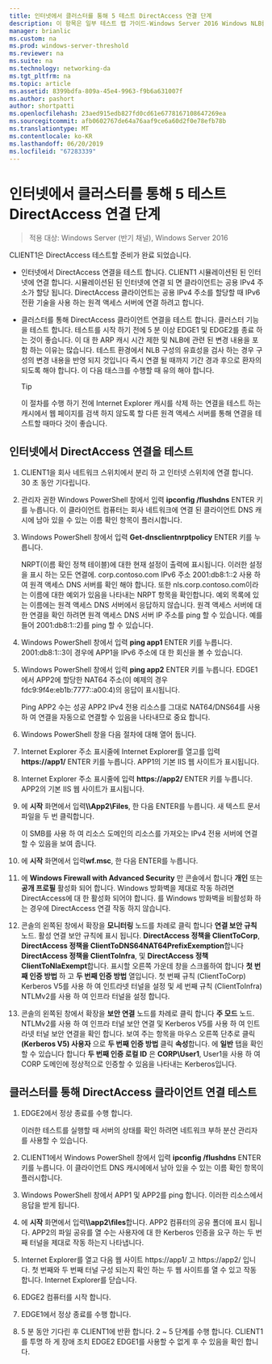 ```yaml
---
title: 인터넷에서 클러스터를 통해 5 테스트 DirectAccess 연결 단계
description: 이 항목은 일부 테스트 랩 가이드-Windows Server 2016 Windows NLB를 사용 하 여 클러스터에서 DirectAccess 시연
manager: brianlic
ms.custom: na
ms.prod: windows-server-threshold
ms.reviewer: na
ms.suite: na
ms.technology: networking-da
ms.tgt_pltfrm: na
ms.topic: article
ms.assetid: 8399bdfa-809a-45e4-9963-f9b6a631007f
ms.author: pashort
author: shortpatti
ms.openlocfilehash: 23aed915edb827fd0cd61e6778167108647269ea
ms.sourcegitcommit: afb0602767de64a76aaf9ce6a60d2f0e78efb78b
ms.translationtype: MT
ms.contentlocale: ko-KR
ms.lasthandoff: 06/20/2019
ms.locfileid: "67283339"
---
```

# <a name="step-5-test-directaccess-connectivity-from-the-internet-and-through-the-cluster"></a>인터넷에서 클러스터를 통해 5 테스트 DirectAccess 연결 단계

>적용 대상: Windows Server (반기 채널), Windows Server 2016

CLIENT1은 DirectAccess 테스트할 준비가 완료 되었습니다.  
  
- 인터넷에서 DirectAccess 연결을 테스트 합니다. CLIENT1 시뮬레이션된 된 인터넷에 연결 합니다. 시뮬레이션된 된 인터넷에 연결 되 면 클라이언트는 공용 IPv4 주소가 할당 됩니다. DirectAccess 클라이언트는 공용 IPv4 주소를 할당할 때 IPv6 전환 기술을 사용 하는 원격 액세스 서버에 연결 하려고 합니다.  
  
- 클러스터를 통해 DirectAccess 클라이언트 연결을 테스트 합니다. 클러스터 기능을 테스트 합니다. 테스트를 시작 하기 전에 5 분 이상 EDGE1 및 EDGE2를 종료 하는 것이 좋습니다. 이 대 한 ARP 캐시 시간 제한 및 NLB에 관련 된 변경 내용을 포함 하는 이유는 많습니다. 테스트 환경에서 NLB 구성의 유효성을 검사 하는 경우 구성의 변경 내용을 반영 되지 것입니다 즉시 연결 될 때까지 기간 경과 후으로 환자의 되도록 해야 합니다. 이 다음 태스크를 수행할 때 유의 해야 합니다.  
  
    > [!TIP]  
    > 이 절차를 수행 하기 전에 Internet Explorer 캐시를 삭제 하는 연결을 테스트 하는 캐시에서 웹 페이지를 검색 하지 않도록 할 다른 원격 액세스 서버를 통해 연결을 테스트할 때마다 것이 좋습니다.  
  
## <a name="test-directaccess-connectivity-from-the-internet"></a>인터넷에서 DirectAccess 연결을 테스트  
  
1. CLIENT1을 회사 네트워크 스위치에서 분리 하 고 인터넷 스위치에 연결 합니다. 30 초 동안 기다립니다.  
  
2. 관리자 권한 Windows PowerShell 창에서 입력 **ipconfig /flushdns** ENTER 키를 누릅니다. 이 클라이언트 컴퓨터는 회사 네트워크에 연결 된 클라이언트 DNS 캐시에 남아 있을 수 있는 이름 확인 항목이 플러시합니다.  
  
3. Windows PowerShell 창에서 입력 **Get-dnsclientnrptpolicy** ENTER 키를 누릅니다.  
  
   NRPT(이름 확인 정책 테이블)에 대한 현재 설정이 출력에 표시됩니다. 이러한 설정을 표시 하는 모든 연결에. corp.contoso.com IPv6 주소 2001:db8:1::2 사용 하 여 원격 액세스 DNS 서버를 확인 해야 합니다. 또한 nls.corp.contoso.com이라는 이름에 대한 예외가 있음을 나타내는 NRPT 항목을 확인합니다. 예외 목록에 있는 이름에는 원격 액세스 DNS 서버에서 응답하지 않습니다. 원격 액세스 서버에 대 한 연결을 확인 하려면 원격 액세스 DNS 서버 IP 주소를 ping 할 수 있습니다. 예를 들어 2001:db8:1::2)를 ping 할 수 있습니다.  
  
4. Windows PowerShell 창에서 입력 **ping app1** ENTER 키를 누릅니다. 2001:db8:1::3이 경우에 APP1을 IPv6 주소에 대 한 회신을 볼 수 있습니다.  
  
5. Windows PowerShell 창에서 입력 **ping app2** ENTER 키를 누릅니다. EDGE1에서 APP2에 할당한 NAT64 주소(이 예제의 경우 fdc9:9f4e:eb1b:7777::a00:4)의 응답이 표시됩니다.  
  
   Ping APP2 수는 성공 APP2 IPv4 전용 리소스를 그대로 NAT64/DNS64를 사용 하 여 연결을 자동으로 연결할 수 있음을 나타내므로 중요 합니다.  
  
6. Windows PowerShell 창을 다음 절차에 대해 열어 둡니다.  
  
7. Internet Explorer 주소 표시줄에 Internet Explorer를 열고를 입력 **https://app1/** ENTER 키를 누릅니다. APP1의 기본 IIS 웹 사이트가 표시됩니다.  
  
8. Internet Explorer 주소 표시줄에 입력 **https://app2/** ENTER 키를 누릅니다. APP2의 기본 IIS 웹 사이트가 표시됩니다.  
  
9. 에 **시작** 화면에서 입력<strong>\\\App2\Files</strong>, 한 다음 ENTER를 누릅니다. 새 텍스트 문서 파일을 두 번 클릭합니다.  
  
    이 SMB를 사용 하 여 리소스 도메인의 리소스를 가져오는 IPv4 전용 서버에 연결할 수 있음을 보여 줍니다.  
  
10. 에 **시작** 화면에서 입력**wf.msc**, 한 다음 ENTER를 누릅니다.  
  
11. 에 **Windows Firewall with Advanced Security** 만 콘솔에서 합니다 **개인** 또는 **공개 프로필** 활성화 되어 합니다. Windows 방화벽을 제대로 작동 하려면 DirectAccess에 대 한 활성화 되어야 합니다. 를 Windows 방화벽을 비활성화 하는 경우에 DirectAccess 연결 작동 하지 않습니다.  
  
12. 콘솔의 왼쪽된 창에서 확장을 **모니터링** 노드를 차례로 클릭 합니다 **연결 보안 규칙** 노드. 활성 연결 보안 규칙에 표시 됩니다. **DirectAccess 정책을 ClientToCorp**, **DirectAccess 정책을 ClientToDNS64NAT64PrefixExemption**합니다 **DirectAccess 정책을 ClientToInfra**, 및 **DirectAccess 정책 ClientToNlaExempt**합니다. 표시할 오른쪽 가운데 창을 스크롤하여 합니다 **첫 번째 인증 방법** 하 고 **두 번째 인증 방법** 열입니다. 첫 번째 규칙 (ClientToCorp) Kerberos V5를 사용 하 여 인트라넷 터널을 설정 및 세 번째 규칙 (ClientToInfra) NTLMv2를 사용 하 여 인프라 터널을 설정 합니다.  
  
13. 콘솔의 왼쪽된 창에서 확장을 **보안 연결** 노드를 차례로 클릭 합니다 **주 모드** 노드. NTLMv2를 사용 하 여 인프라 터널 보안 연결 및 Kerberos V5를 사용 하 여 인트라넷 터널 보안 연결을 확인 합니다. 보여 주는 항목을 마우스 오른쪽 단추로 클릭 **(Kerberos V5) 사용자** 으로 **두 번째 인증 방법** 클릭 **속성**합니다. 에 **일반** 탭을 확인할 수 있습니다 합니다 **두 번째 인증 로컬 ID** 은 **CORP\User1**, User1을 사용 하 여 CORP 도메인에 정상적으로 인증할 수 있음을 나타내는 Kerberos입니다.  
  
## <a name="test-directaccess-client-connectivity-through-the-cluster"></a>클러스터를 통해 DirectAccess 클라이언트 연결 테스트  
  
1. EDGE2에서 정상 종료를 수행 합니다.  
  
   이러한 테스트를 실행할 때 서버의 상태를 확인 하려면 네트워크 부하 분산 관리자를 사용할 수 있습니다.  
  
2. CLIENT1에서 Windows PowerShell 창에서 입력 **ipconfig /flushdns** ENTER 키를 누릅니다. 이 클라이언트 DNS 캐시에에서 남아 있을 수 있는 이름 확인 항목이 플러시합니다.  
  
3. Windows PowerShell 창에서 APP1 및 APP2를 ping 합니다. 이러한 리소스에서 응답을 받게 됩니다.  
  
4. 에 **시작** 화면에서 입력<strong>\\\app2\files</strong>합니다. APP2 컴퓨터의 공유 폴더에 표시 됩니다. APP2의 파일 공유를 열 수는 사용자에 대 한 Kerberos 인증을 요구 하는 두 번째 터널을 제대로 작동 하는지 나타냅니다.  
  
5. Internet Explorer를 열고 다음 웹 사이트 https://app1/ 고 https://app2/ 입니다. 첫 번째와 두 번째 터널 구성 되는지 확인 하는 두 웹 사이트를 열 수 있고 작동 합니다. Internet Explorer를 닫습니다.  
  
6. EDGE2 컴퓨터를 시작 합니다.  
  
7. EDGE1에서 정상 종료를 수행 합니다.  
  
8. 5 분 동안 기다린 후 CLIENT1에 반환 합니다. 2 ~ 5 단계를 수행 합니다. CLIENT1를 투명 하 게 장애 조치 EDGE2 EDGE1를 사용할 수 없게 후 수 있음을 확인 합니다.
